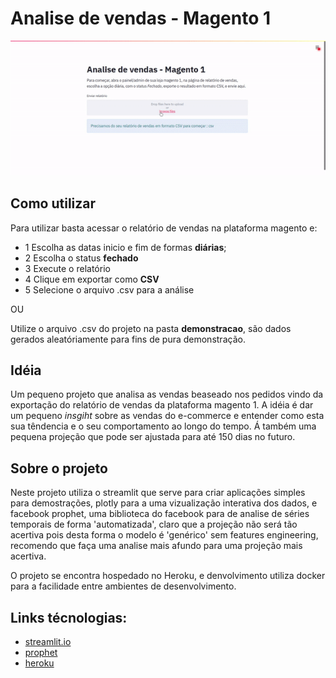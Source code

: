 # Analise de vendas - Magento 1


![Preview](images/preview.gif)

## Como utilizar
Para utilizar basta acessar o relatório de vendas na plataforma magento e:

- 1 Escolha as datas inicio e fim de formas **diárias**;
- 2 Escolha o status **fechado**
- 3 Execute o relatório
- 4 Clique em exportar como **CSV**
- 5 Selecione o arquivo .csv para a análise 

OU

Utilize o arquivo .csv do projeto na pasta **demonstracao**, são dados gerados aleatóriamente para fins de pura demonstração.


## Idéia
Um pequeno projeto que analisa as vendas beaseado nos pedidos vindo da exportação do relatório de vendas da plataforma magento 1. A idéia é dar um pequeno *insgiht* sobre as vendas do e-commerce e entender como esta sua têndencia e o seu comportamento ao longo do tempo. Á também uma pequena projeção que pode ser ajustada para até 150 dias no futuro.

## Sobre o projeto
Neste projeto utiliza o streamlit que serve para criar aplicações simples para demostrações, plotly para a uma vizualização interativa dos dados, e facebook prophet, uma biblioteca do facebook para de analise de séries temporais de forma 'automatizada', claro que a projeção não será tão acertiva pois desta forma o modelo é 'genérico' sem features engineering, recomendo que faça uma analise mais afundo para uma projeção mais acertiva.

O projeto se encontra hospedado no Heroku, e denvolvimento utiliza docker para a facilidade entre ambientes de desenvolvimento.

## Links técnologias:

- [streamlit.io](https://www.streamlit.io/)
- [prophet](https://facebook.github.io/prophet/)
- [heroku](https://www.heroku.com/)

